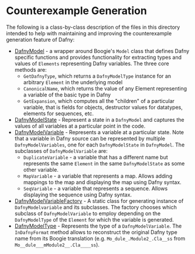 # Counterexample Generation

The following is a class-by-class description of the files in this directory
intended to help with maintaining and improving the counterexample generation
feature of Dafny:

- [DafnyModel](DafnyModel.cs) - a wrapper around Boogie's `Model` class that
  defines Dafny specific functions and provides functionality for extracting
  types and values of `Elements` representing Dafny variables. The three core
  methods are:
  - `GetDafnyType`, which returns a `DafnyModelType` instance for an arbitrary
    `Element` in the underlying model
  - `CanonicalName`, which returns the value of any Element representing a
    variable of the basic type in Dafny
  - `GetExpansion`, which computes all the "children" of a particular variable,
    that is fields for objects, destructor values for datatypes, elements for
    sequences, etc.
- [DafnyModelState](DafnyModelState.cs) - Represent a state in a `DafnyModel`
  and captures the values of all variables at a particular point in the code.
- [DafnyModelVariable](DafnyModelVariable.cs) - Represents a variable at a
  particular state. Note that a variable in Dafny source can be represented by
  multiple `DafnyModelVariables`, one for each `DafnyModelState` in
  `DafnyModel`. The subclasses of `DafnyModelVariable` are:
  - `DuplicateVariable` - a variable that has a different name but represents
    the same `Element` in the same `DafnyModelState` as some other variable.
  - `MapVariable` - a variable that represents a map. Allows adding mappings
    to the map and displaying the map using Dafny syntax.
  - `SeqVariable` - a variable that represents a sequence. Allows displaying
    the sequence using Dafny syntax.
- [DafnyModelVariableFactory](DafnyModelVariable.cs) - A static class for
  generating instance of `DafnyModelvariable` and its subclasses. The factory
  chooses which subclass of `DafnyModelVariable` to employ depending on the
  `DafnyModelType` of the `Element` for which the variable is generated.
- [DafnyModelType](DafnyModelVariable.cs) - Represents the type of a
  `DafnyModelVariable`. The `InDafnyFormat` method allows to reconstruct the
  original Dafny type name from its Boogie translation (e.g.
  `Mo_dule_.Module2_.Cla__ss` from `Mo__dule___mModule2__.Cla____ss`).
